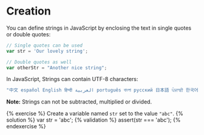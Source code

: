 # Creation

You can define strings in JavaScript by enclosing the text in single quotes or double quotes:

```js
// Single quotes can be used
var str = 'Our lovely string';

// Double quotes as well
var otherStr = "Another nice string";
```

In JavaScript, Strings can contain UTF-8 characters:

```js
"中文 español English हिन्दी العربية português বাংলা русский 日本語 ਪੰਜਾਬੀ 한국어";
```


**Note:** Strings can not be subtracted, multiplied or divided.

{% exercise %}
Create a variable named `str` set to the value `"abc"`.
{% solution %}
var str = 'abc';
{% validation %}
assert(str === 'abc');
{% endexercise %}
